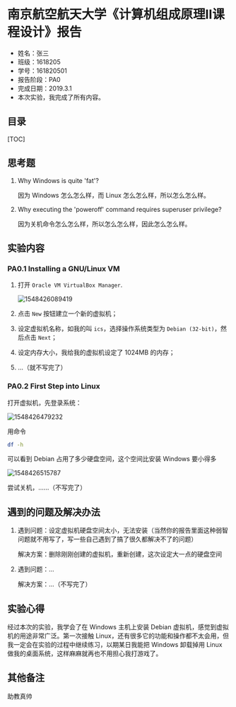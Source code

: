 # 南京航空航天大学《计算机组成原理Ⅱ课程设计》报告

* 姓名：张三
* 班级：1618205
* 学号：161820501
* 报告阶段：PA0
* 完成日期：2019.3.1
* 本次实验，我完成了所有内容。

## 目录

[TOC]

## 思考题

1. Why Windows is quite 'fat'?

   因为 Windows 怎么怎么样，而 Linux 怎么怎么样，所以怎么怎么样。

2. Why executing the 'poweroff' command requires superuser privilege?

   因为关机命令怎么怎么样，所以怎么怎么样，因此怎么怎么样。
   
## 实验内容

### PA0.1 Installing a GNU/Linux VM

1. 打开 `Oracle VM VirtualBox Manager`.

   ![1548426089419](1548426089419.png)

2. 点击 `New` 按钮建立一个新的虚拟机；

3. 设定虚拟机名称，如我的叫 `ics`，选择操作系统类型为 `Debian (32-bit)`，然后点击 `Next`；

4. 设定内存大小，我给我的虚拟机设定了 1024MB 的内存；

5. ...（就不写完了）

### PA0.2 First Step into Linux

打开虚拟机，先登录系统：

![1548426479232](1548426479232.png)

用命令

```bash
df -h
```

可以看到 Debian 占用了多少硬盘空间，这个空间比安装 Windows 要小得多

![1548426515787](1548426515787.png)

尝试关机，......（不写完了）

## 遇到的问题及解决办法

1. 遇到问题：设定虚拟机硬盘空间太小，无法安装（当然你的报告里面这种弱智问题就不用写了，写一些自己遇到了搞了很久都解决不了的问题）

   解决方案：删除刚刚创建的虚拟机，重新创建，这次设定大一点的硬盘空间

2. 遇到问题：...

   解决方案：...（不写完了）

## 实验心得

经过本次的实验，我学会了在 Windows 主机上安装 Debian 虚拟机，感觉到虚拟机的用途非常广泛。第一次接触 Linux，还有很多它的功能和操作都不太会用，但我一定会在实验的过程中继续练习，以期某日我能把 Windows 卸载掉用 Linux 做我的桌面系统，这样麻麻就再也不用担心我打游戏了。

## 其他备注

助教真帅